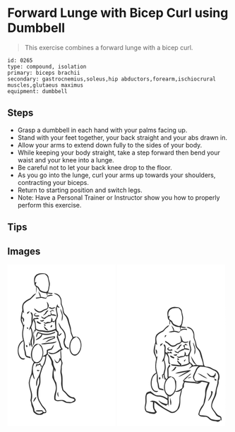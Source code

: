 # Forward Lunge with Bicep Curl using Dumbbell
> This exercise combines a forward lunge with a bicep curl.

``` 
id: 0265 
type: compound, isolation 
primary: biceps brachii 
secondary: gastrocnemius,soleus,hip abductors,forearm,ischiocrural muscles,glutaeus maximus 
equipment: dumbbell 
``` 

## Steps

 - Grasp a dumbbell in each hand with your palms facing up.
 - Stand with your feet together, your back straight and your abs drawn in.
 - Allow your arms to extend down fully to the sides of your body.
 - While keeping your body straight, take a step forward then bend your waist and your knee into a lunge.
 - Be careful not to let your back knee drop to the floor.
 - As you go into the lunge, curl your arms up towards your shoulders, contracting your biceps.
 - Return to starting position and switch legs.
 - Note: Have a Personal Trainer or Instructor show you how to properly perform this exercise.

## Tips


## Images

<svg width="184pt" height="275pt" viewBox="0 0 184 275" xmlns="http://www.w3.org/2000/svg">
  <g fill="#FFF">
    <path d="M0 0h184v275H0V0m47.44 19.43c-3.14 3.87-2.12 9.03-1.52 13.56-.06 2.21 1.67 3.73 2.85 5.38-.13 3.63 0 7.27.68 10.84.05-3.62.36-7.24.11-10.87 2.76 1.8 3.42 5.2 5.57 7.49 3.32 2.14 7.23 3.27 11.18 3.32a26.1 26.1 0 0 0 1.46 4.2c-.77 1.32-1.31 3.02-2.91 3.56-2.71-.8-5.46-1.48-8.28-1.8.61-3.67-2.15-6.46-4.23-9.1 1.29 3.08 2.45 6.21 3.43 9.41-2.49.48-4.99.9-7.5 1.26.14.39.41 1.18.55 1.57 3.65-.57 7.39-1.87 11.1-.92 1.97.55 3.98.99 6.03.88.45-1.02.89-2.03 1.34-3.04 3.25-1.08 6.57-2.02 10.04-2.06-2.53-3.38-6.48-.64-9.47.32.07-1.46.12-2.92.17-4.39 2.74.87 5.6 1.28 8.48 1.3l-.05-1.53c-2.49-.12-4.98-.34-7.43-.79 1.83-4.06 2.2-8.55 3.01-12.88.74-4.14-1.62-7.96-1.92-12.04-.11-4.2-4.05-7.68-8.16-7.74-5.05-.47-11.14-.35-14.53 4.07m-8.86 38.38c-4.11 1.93-8.15 4.22-11.26 7.61-2.63 3.6-2.37 8.26-1.84 12.46-1.66 5.16-2.79 10.57-2.74 16.01-.09 5.28 5.03 9.53 3.52 14.94-1.55 6.69-1.6 13.75.4 20.36-5.22 2.47-8.2 8.13-8.85 13.69-.81 5.69-.17 12.1 3.94 16.47 2.02 2.37 6.41 3.79 8.36.51-2.44-.08-5.35.4-7.09-1.79-7.21-7.93-4.55-21.81 4.04-27.72 1.84 5.15-.44 10.69 1.55 15.79 1.42 4.01.02 9.22 4.25 11.76 2.3.55 4.58 1.2 6.87 1.78-.25-.8-.49-1.61-.73-2.41-2.26-.76-4.97-.79-6.8-2.43-.65-3.28-.82-6.67-2.12-9.78-1.27-2.88-.25-6.04-.54-9.05-.49-5.43-2.75-10.56-2.8-16.05-.48-6.05 1.26-11.91 2.3-17.8l-1.71.95c-1.11-3.24-2.35-6.44-3.14-9.78.6-.69 1.21-1.38 1.81-2.07.24 2.45.46 4.96 1.53 7.21.8-2.4 1.52-5.1-.19-7.3-4.54-1.68-1.57-7.22-1.3-10.59.7.88 1.41 1.77 2.12 2.65-.25-5.21-2.73-10.97.12-15.86 2.9-3.29 6.58-5.73 10.55-7.54 3.38-3.5 7.18-6.68 10.11-10.59-4.61 1.19-7.07 5.56-10.36 8.57m39.95-8.61c3.74 2.2 8.73 3.36 10.54 7.75 2.16 3.26 1.44 7.24 1.73 10.9 1.22 3.33 3.22 6.51 3.2 10.18-.14 3.18 1.09 6.3 3.4 8.5 2.77 2.66 4.2 6.34 5.16 9.99 1.53 6.23 4.25 12.18 4.83 18.63.31 3.56 2.78 6.61 3.3 10-5.69 6.64-6.8 16.55-3.46 24.52 1.45 3.66 5.47 6.53 9.48 5.18 4.72-1.96 7.29-7.01 8.43-11.74 1.34-6.02.89-13.13-3.34-17.95-2.4-2.7-6.46-2.99-9.56-1.4-1.8-4.04-3.73-8.11-3.99-12.59-.28-5.83-2.99-11.11-3.93-16.81-.7-3.88-3.32-6.93-6.04-9.61-3.04-2.79-2.54-7.2-3.63-10.85-.51-2.39-1.87-4.5-2.44-6.86-.22-3.78.2-7.88-2-11.2-1.96-4.38-6.95-7.15-11.68-6.64M66.97 63.53c.72 3.76 2.35 7.49.78 11.29-3.73.95-7.12 2.62-10.28 4.77-4.78 1.99-8.28-2.52-11.86-4.82.15 3.1 3.13 4.74 5.45 6.21 3.03 1.9 7.01 1.01 9.59-1.24 2.07-2.01 5.18-2.03 7.45-3.65 1.16-1.64 1.95-3.57 2.37-5.53-.27-2.66-1.58-5.19-3.5-7.03m15.05 11.33c.56 4.73 2.62 9.36 1.83 14.18-.88 2.68-2.55 5.01-3.81 7.51-.85-.05-2.56-.17-3.41-.23.01-.8.04-2.41.05-3.22-.67-1.04-1.34-2.07-2.01-3.1.21 2.74-.05 5.5-1.27 7.99-2.03-.01-4.05-.03-6.07-.03-.5.41-1.49 1.23-1.98 1.65-1.36-.54-2.72-1.06-4.09-1.55 1.18 1.31 2.42 3.8 4.6 2.78 3.4-1.13 7.28-.87 10.13-3.36.91.36 1.81.75 2.7 1.15.55-.45 1.66-1.35 2.22-1.8-.44 4.31 1 8.47.86 12.77-4.31 2.1-9.05 3.17-13.8 3.69-4.04-.22-7.97-1.45-12.05-1.34-2.56.17-4.7-1.43-6.97-2.33-.82-5.42-.26-11.18-3.36-16.02 2.56-1.1 5.45-.52 8.16-.58-.89-.87-1.78-1.73-2.69-2.57-1.41.93-3 1.25-4.63.8-.89.33-1.75.73-2.58 1.19-.04.93-.1 2.8-.14 3.73-1.49-2.85-.41-6.11-.61-9.16.06-2.49-.77-5.89-4.01-5.41.87 2.37 2.68 4.65 2.11 7.32-.49 4.04-.1 8.13-.48 12.19-1.18 3.75-3.68 7.08-3.85 11.13.78-1.14 1.56-2.28 2.33-3.43 2.67 5.9 3.07 12.95.63 18.99-1 2.46-.66 5.11-.35 7.67-.39-.12-1.17-.36-1.56-.49-.18-.88-.56-2.66-.74-3.55-.68 2.96-.09 5.9 1.1 8.63.25-1.68.65-3.33 1.41-4.85.56 2.19 1.46 4.26 2.64 6.18.95-2.47-.58-4.85-.85-7.29-1.17-4.52 2.04-8.6 1.77-13.1.27-4.8-1.03-9.51-2.88-13.9 1.74-3.9 2.58-8.1 3.83-12.16.87 1.98 1.91 3.9 2.53 5.99.4 3.15.1 6.35.52 9.51-1.1 2.18-3.31 4.07-3.14 6.68-.08 7.14-.15 14.28-.27 21.42 3.16-5.33 2.62-11.91 1.07-17.66-.91-2.55.49-5.08 1.07-7.52.53.14 1.59.44 2.12.58-.03-.74-.08-2.22-.11-2.96 2.56 1.31 5.03 3.19 8.04 3.17 4.32.09 8.55 1.3 12.88 1.26 4.27-.59 8.55-1.52 12.55-3.18 1.13 1.26 2.33 2.46 3.56 3.62.09 2.72-.7 5.34-1.03 8.01 1.64 4.5 4.15 8.74 4.73 13.57.14 2.25 1.33 4.18 2.56 6.01-4.43 1.64-7.17 6.11-11.92 7.08-3.39 1.2-6.77-.52-10.05-1.26 1.32 2.29 4.11 3.59 6.72 3.43 5.26-.24 10.25-2.72 13.94-6.44.2 4.7.5 9.4.56 14.11-.46-.26-1.38-.76-1.83-1.02-.57 2.37-.95 4.95-2.71 6.78-3.22.59-4.66-3.07-6.12-5.25.53 2.51 1.21 5.32 3.55 6.77 3.31.83 4.89-2.85 6.61-4.91 2.97 3.33 1.47 7.58.69 11.38.22 4.21-1.32 8.41-.16 12.55 1.07 4.7 1.23 9.54.89 14.33-.43 4.43 1.01 8.72 2.03 12.97 1.66 2.47 4.41 4.01 6.15 6.44 2.39 3.19 5.27 6.48 9.39 7.24 1.95.42 5.22.87 4.89 3.59-1.6 1.06-3.2 2.17-4.98 2.9-2.68.21-5.35-.44-8.04-.31-2.7-1.69-5.57-3.55-8.93-3.07-3.23-.27-7.16 1.42-9.84-.98-.73-3.12.06-6.44.47-9.58 1.78-5.49 1.54-11.36.89-17.03-.28-3.1-2.84-5.31-3.58-8.25-1.12-5.52-1.9-11.21-.5-16.76.39 1.59.79 3.16 1.24 4.73.97-1.61 2.18-3.58.79-5.36-2.31-3.81-3.58-8.04-3.61-12.5-2.37-4.48-4.25-9.94-9.05-12.4.12-1.93.2-3.87.27-5.81 2-.95 4.06-1.79 6.3-1.94 1.98-2.38 3.35-5.22 3.75-8.31-1.74 1.96-3.14 4.19-4.44 6.46-2.66.48-5.22 1.39-7.63 2.6-.12 2.15.17 4.39-.49 6.47-1.65 1.87-4.07 2.73-6.16 3.96 1.4-6.54.79-14.3-4.14-19.27-2.54-1.65-6.28-2.67-8.84-.52-5.18 4.28-7.18 11.31-7.37 17.8.61 4.28 1.29 9.33 5.03 12.08-3.51 5.65-3.33 12.49-4.19 18.85-1.76 5.21-3.92 10.38-4.52 15.9-.03 6.23 2.43 12.09 3.49 18.16.53 4.06.33 8.24-.71 12.21.67 2.26 1.52 4.51 1.6 6.9.2 3.49 2.83 6.31 2.92 9.86-.07 3.59 3.34 5.73 6.17 7.15 3.81.99 9.06 1.7 11.7-1.94 1.55-.25 3.48.18 4.48-1.36 1.14-5.22-3.8-8.69-6.63-12.31-2.73-4.98-6.52-9.72-6.75-15.65-.34-6.04-.09-12.39 2.34-18.02 2.69-6.65-.33-14.07 1.89-20.83 1.29-4.04 2.33-8.25 4.24-12.03 3.57-4.5 4.43-10.33 4.89-15.89-.2-1.85 1.52-2.82 2.53-4.08 1.95 5.12 6.9 9.12 6.54 14.97-.45 3.82 3.69 6.61 2.57 10.42-1.06 4.47-.94 9.07-1.39 13.61 2.03 5.33 5.68 10.14 6.05 16 .92 6.18-2.76 11.77-2.68 17.9.14 1.89-.4 4.71 1.88 5.51 3.49 2.32 7.63.54 11.45.66 3.17.75 5.65 3.58 9.04 3.49 2.75.12 5.7 1.04 8.27-.41 1.88-.99 4.61-1.22 5.42-3.5 1.58-2.28-1.48-3.99-2.65-5.68-8.26.39-11.63-8.28-17.57-12.31-3.32-9.36-.1-19.6-2.98-29.03-.84-2.87.27-5.83-.14-8.74-.42-3.06 1.67-5.82 1.31-8.87-.47-2.36-2.05-4.46-1.83-6.94.24-4.74-.18-9.47-.89-14.16 1.05-.45 2.09-.91 3.12-1.37-1.02-2.28-2.77-4.25-3.22-6.77-.92-6.02-4.57-11.24-5.08-17.37a7.83 7.83 0 0 0 2.59 1.39c1.54-1.5 3.59-2.73 4.06-4.98-1.96.8-3.67 2.07-4.89 3.82-.48-2-.58-4.07-.84-6.1-1.07-1.19-2.7-2.14-2.85-3.88-.96-4.54-.86-9.2-.74-13.81-.05-4.01 3.61-7.32 2.65-11.4-.81-4.32-2.42-8.68-1.25-13.1 1.41.58 2.82 1.16 4.24 1.72-.41-1.6-1.64-2.66-2.9-3.62l-.72-2.76c-1 2.37-2.01 4.75-3.05 7.11m-11.77-.97c1.55.76 3.06 1.62 4.72 2.11 2.39-.62 5.5-.61 6.74-3.16-2.09.21-4.11.8-6.09 1.49-1.79-.59-4.02-3.09-5.37-.44m19.65 1.67c.18 3.68 2.07 6.91 2.94 10.41.3 3.51-.89 6.98-.41 10.51 3.66-6.84 1.38-14.78-2.53-20.92m-17.98 4.59c.6.49 1.21.97 1.81 1.45.02 1.37.07 2.73-.08 4.09-1.38.52-2.87.56-4.31.74-.38.48-1.14 1.42-1.52 1.9-.83.24-1.66.48-2.48.72-.74.69-1.52 1.33-2.33 1.93-2.16.18-3.77-1.67-5.64-2.44.6 3.18 3.68 3.77 6.33 4.38.62-.76 1.24-1.5 1.86-2.25 1.71-.55 3.3-1.36 4.68-2.51.68-.04 2.03-.13 2.7-.18.4-.39 1.18-1.18 1.58-1.58 2.99.43 5.99.88 8.95 1.52-1.68-2.88-5.1-3.11-8.09-2.84-.37-1.57-.96-3.06-1.79-4.45.68-.48 2.04-1.44 2.72-1.93l3.75 1.23c-1.05-.86-2.04-1.8-3.21-2.48-1.85.39-3.2 1.96-4.93 2.7m-8.48 3.78c-1.27.71-1.97 1.96-2.59 3.21 1.66-.95 3.27-1.99 4.83-3.09.95-2.03 2.55-3.61 4-5.28-3.14-1.77-4.59 3.29-6.24 5.16m-29.73-2.61l.03 3.44c1.6-1.56 3.18-3.15 4.67-4.81-1.58.39-3.14.87-4.7 1.37m11.64 3.18l.27 2.9c2.65 1.89 5.77 1.75 8.74.78-1.39-4.07-7.67 1.77-7.84-3.7l2.97-.8c-1.48-1.38-2.84-.06-4.14.82m13.77 10.84c-.92-.05-2.75-.16-3.67-.22 1.23 3.35 6.8 2.88 6.72-.99-1.02.4-2.04.8-3.05 1.21m-8.91 3.36c1.99 1.69 4.92 3.7 7.44 1.86-2.47-1.3-4.91-2.68-7.16-4.35-.09.83-.19 1.66-.28 2.49m36.24.19c.78 2.95 1.72 5.89 3.11 8.62 3.07 3.79 7.08 7.37 7.67 12.51.41 2.34 1.41 6.3-1.92 6.86.25.14.75.41 1 .55-2.06 4.55-.36 9.37 1.78 13.53 1.04.73 2.25 1.16 3.41 1.69.52.72 1.06 1.44 1.58 2.17.35-.72 1.05-2.15 1.4-2.87-1.45-.67-3.08-1.02-4.42-1.91-1.1-2.26-2.36-4.53-2.83-7.02.48-4.05 2.55-7.87 1.81-12.05-.11-5.51-3.88-9.79-7.47-13.55-1.73-2.82-2.85-6.04-5.12-8.53m-23.9 3.03c-.75 1.19.92 3.14 2.19 2.52.62-1.15-.9-3.33-2.19-2.52m13 1.42c-1.55.13-3.1 2.94-1.46 3.82 1.22-.31 3.25-3.27 1.46-3.82m-13.39 1.49c.21 3.74 3.23 7.74 7.3 7.38-2.53-2.37-4.97-4.82-7.3-7.38m-28.65 2.22c-.74.9.15 3.11 1.45 2.57.83-.9-.2-3.02-1.45-2.57m26.45 10.47c-2.84-.79-5.61-1.79-8.45-2.58-1.38 2.98-3.75 6.38-1.73 9.63.47-2.72 1.24-5.37 2.68-7.74 1.88.63 3.75 1.27 5.61 1.95-1.62 5.1-7.2 6.3-10.29 10.07 4.9-1.28 10.59-4.12 11.55-9.65 7.07 1.8 14.56.36 21.11-2.58.27-.63.8-1.88 1.07-2.5-6.59 3.38-14.24 4.8-21.55 3.4m8 6.72c-2.96.8-6.22 1.41-8.24 3.94 5.5-1 10.77-3.03 16.29-3.99 1.16.2 3-.64 3.84.41-5.51 1.94-11.83 3.7-15.61 8.43 5.47-2.59 10.94-5.19 16.6-7.38.01-1.16.02-2.32.01-3.47-4.34.36-8.66 1-12.89 2.06m1.17 9.17c-3.94.7-8.22.31-11.87 2.17 4.58 1.28 9.1-.73 13.71-.6 4.45-.54 9.8-.15 12.87-4.07-4.82 1.29-9.72 2.22-14.71 2.5m-34.91 5.48l-1.36-1.84c-3.33.9.92 6.14 1.36 1.84m53.17 86.44c-.67-2.85-1.26-5.72-1.27-8.66-2.17 2.68-1.31 6.58 1.27 8.66z"/>
    <path d="M49.87 19.95c3.82-3.41 9.19-3.65 14.03-3.29 1.86 1.88 4.39 3.53 4.82 6.36.79 4.93 2.72 9.91 1.36 14.93-.79 3.29-.4 9.04-5.05 9.05-4.02-.93-9.24-1.74-10.81-6.2-1.02-2.88-4.16-3.85-6.31-5.7.46-1.71.96-3.41 1.42-5.11-.62.21-1.87.64-2.49.85-.23-3.81.13-8.08 3.03-10.89zM110.24 128.39c1.59-2.58 4.53-3.7 7.01-5.19 9.45 5.66 9.19 19.89 2.46 27.54-1.9 2.41-5.5 3.26-8.17 1.66-2.54-1.63-3.55-4.72-4.29-7.49-.84-5.6-.39-11.77 2.99-16.52zM45.19 141.12c1.65-2.68 4.61-3.99 7.2-5.56 8.26 4.88 8.82 16.16 5.35 24.19-1.47 3.49-4.53 7.08-8.7 6.68-4.09-.65-6.03-4.93-6.81-8.54-.76-5.68-.4-11.91 2.96-16.77z"/>
    <path d="M60.2 156.56c1.45.15 2.91.21 4.37.17-.61 6.05-2.17 12.03-5.74 17.04-1.26-1.83-2.28-3.8-3.18-5.83-.89.65-1.79 1.3-2.69 1.95-1.39.02-2.77.06-4.16.11-.24 1.8-.44 3.6-.55 5.42.52-1.13 1.16-2.21 1.84-3.25 1.9-.47 3.81-.96 5.7-1.48.2.7.62 2.11.82 2.82.46.17 1.39.5 1.85.66-2.28 6.39-3.56 13.22-7.18 19.04-2.55 4.28-2.75 9.45-2.04 14.26 1.41-2.24 1.44-4.92 1.61-7.47.16-2.95 1.76-5.52 2.99-8.12.28 4.4 1.04 9.09-.88 13.26-3.87 7.61-3.81 16.84-.85 24.74 1.11 3.03 3.1 5.63 4.58 8.48 2.18 4.44 6.55 7.33 8.49 11.95-2.46 2.46-5.15.16-5.85-2.5-3.89.77-8.41-.7-11.81 1.59 3.48.76 7.02.85 10.52.23l2.08 1.64c-2.07 1.32-4.32 3.42-7 2.55-2.83-.51-5.19-2.26-6.92-4.5-.26-6.13-3.84-11.43-5.02-17.37.22-2.64 1.08-5.21.95-7.88.2-7.93-4.51-15.08-4.13-23.02.23-4.97 2.04-9.76 4.41-14.08 1.39 2.78 1.3 6.81 4.26 8.52-2.21-8.22-5.71-17.14-1.56-25.38.69-3.4 4.54-1.41 6.85-2.09 4.7-1.83 7.13-6.83 8.24-11.46m-9.78 22.83c-.81 3.13 3.27 2.16 4.79 1.02-1.57-.46-3.16-.87-4.79-1.02m-6.53 54.62c2.78-2.19 4.11-5.52 5.54-8.64-3.52 1.21-4.78 5.36-5.54 8.64z"/>
  </g>
  <g fill="#333">
    <path d="M47.44 19.43c3.39-4.42 9.48-4.54 14.53-4.07 4.11.06 8.05 3.54 8.16 7.74.3 4.08 2.66 7.9 1.92 12.04-.81 4.33-1.18 8.82-3.01 12.88 2.45.45 4.94.67 7.43.79l.05 1.53c-2.88-.02-5.74-.43-8.48-1.3-.05 1.47-.1 2.93-.17 4.39 2.99-.96 6.94-3.7 9.47-.32-3.47.04-6.79.98-10.04 2.06-.45 1.01-.89 2.02-1.34 3.04-2.05.11-4.06-.33-6.03-.88-3.71-.95-7.45.35-11.1.92-.14-.39-.41-1.18-.55-1.57 2.51-.36 5.01-.78 7.5-1.26-.98-3.2-2.14-6.33-3.43-9.41 2.08 2.64 4.84 5.43 4.23 9.1 2.82.32 5.57 1 8.28 1.8 1.6-.54 2.14-2.24 2.91-3.56a26.1 26.1 0 0 1-1.46-4.2c-3.95-.05-7.86-1.18-11.18-3.32-2.15-2.29-2.81-5.69-5.57-7.49.25 3.63-.06 7.25-.11 10.87-.68-3.57-.81-7.21-.68-10.84-1.18-1.65-2.91-3.17-2.85-5.38-.6-4.53-1.62-9.69 1.52-13.56m2.43.52c-2.9 2.81-3.26 7.08-3.03 10.89.62-.21 1.87-.64 2.49-.85-.46 1.7-.96 3.4-1.42 5.11 2.15 1.85 5.29 2.82 6.31 5.7 1.57 4.46 6.79 5.27 10.81 6.2 4.65-.01 4.26-5.76 5.05-9.05 1.36-5.02-.57-10-1.36-14.93-.43-2.83-2.96-4.48-4.82-6.36-4.84-.36-10.21-.12-14.03 3.29z"/>
    <path d="M38.58 57.81c3.29-3.01 5.75-7.38 10.36-8.57-2.93 3.91-6.73 7.09-10.11 10.59-3.97 1.81-7.65 4.25-10.55 7.54-2.85 4.89-.37 10.65-.12 15.86-.71-.88-1.42-1.77-2.12-2.65-.27 3.37-3.24 8.91 1.3 10.59 1.71 2.2.99 4.9.19 7.3-1.07-2.25-1.29-4.76-1.53-7.21-.6.69-1.21 1.38-1.81 2.07.79 3.34 2.03 6.54 3.14 9.78l1.71-.95c-1.04 5.89-2.78 11.75-2.3 17.8.05 5.49 2.31 10.62 2.8 16.05.29 3.01-.73 6.17.54 9.05 1.3 3.11 1.47 6.5 2.12 9.78 1.83 1.64 4.54 1.67 6.8 2.43.24.8.48 1.61.73 2.41-2.29-.58-4.57-1.23-6.87-1.78-4.23-2.54-2.83-7.75-4.25-11.76-1.99-5.1.29-10.64-1.55-15.79-8.59 5.91-11.25 19.79-4.04 27.72 1.74 2.19 4.65 1.71 7.09 1.79-1.95 3.28-6.34 1.86-8.36-.51-4.11-4.37-4.75-10.78-3.94-16.47.65-5.56 3.63-11.22 8.85-13.69-2-6.61-1.95-13.67-.4-20.36 1.51-5.41-3.61-9.66-3.52-14.94-.05-5.44 1.08-10.85 2.74-16.01-.53-4.2-.79-8.86 1.84-12.46 3.11-3.39 7.15-5.68 11.26-7.61zM78.53 49.2c4.73-.51 9.72 2.26 11.68 6.64 2.2 3.32 1.78 7.42 2 11.2.57 2.36 1.93 4.47 2.44 6.86 1.09 3.65.59 8.06 3.63 10.85 2.72 2.68 5.34 5.73 6.04 9.61.94 5.7 3.65 10.98 3.93 16.81.26 4.48 2.19 8.55 3.99 12.59 3.1-1.59 7.16-1.3 9.56 1.4 4.23 4.82 4.68 11.93 3.34 17.95-1.14 4.73-3.71 9.78-8.43 11.74-4.01 1.35-8.03-1.52-9.48-5.18-3.34-7.97-2.23-17.88 3.46-24.52-.52-3.39-2.99-6.44-3.3-10-.58-6.45-3.3-12.4-4.83-18.63-.96-3.65-2.39-7.33-5.16-9.99-2.31-2.2-3.54-5.32-3.4-8.5.02-3.67-1.98-6.85-3.2-10.18-.29-3.66.43-7.64-1.73-10.9-1.81-4.39-6.8-5.55-10.54-7.75m31.71 79.19c-3.38 4.75-3.83 10.92-2.99 16.52.74 2.77 1.75 5.86 4.29 7.49 2.67 1.6 6.27.75 8.17-1.66 6.73-7.65 6.99-21.88-2.46-27.54-2.48 1.49-5.42 2.61-7.01 5.19z"/>
    <path d="M66.97 63.53c1.92 1.84 3.23 4.37 3.5 7.03-.42 1.96-1.21 3.89-2.37 5.53-2.27 1.62-5.38 1.64-7.45 3.65-2.58 2.25-6.56 3.14-9.59 1.24-2.32-1.47-5.3-3.11-5.45-6.21 3.58 2.3 7.08 6.81 11.86 4.82 3.16-2.15 6.55-3.82 10.28-4.77 1.57-3.8-.06-7.53-.78-11.29z"/>
    <path d="M82.02 74.86c1.04-2.36 2.05-4.74 3.05-7.11l.72 2.76c1.26.96 2.49 2.02 2.9 3.62-1.42-.56-2.83-1.14-4.24-1.72-1.17 4.42.44 8.78 1.25 13.1.96 4.08-2.7 7.39-2.65 11.4-.12 4.61-.22 9.27.74 13.81.15 1.74 1.78 2.69 2.85 3.88.26 2.03.36 4.1.84 6.1 1.22-1.75 2.93-3.02 4.89-3.82-.47 2.25-2.52 3.48-4.06 4.98a7.83 7.83 0 0 1-2.59-1.39c.51 6.13 4.16 11.35 5.08 17.37.45 2.52 2.2 4.49 3.22 6.77-1.03.46-2.07.92-3.12 1.37.71 4.69 1.13 9.42.89 14.16-.22 2.48 1.36 4.58 1.83 6.94.36 3.05-1.73 5.81-1.31 8.87.41 2.91-.7 5.87.14 8.74 2.88 9.43-.34 19.67 2.98 29.03 5.94 4.03 9.31 12.7 17.57 12.31 1.17 1.69 4.23 3.4 2.65 5.68-.81 2.28-3.54 2.51-5.42 3.5-2.57 1.45-5.52.53-8.27.41-3.39.09-5.87-2.74-9.04-3.49-3.82-.12-7.96 1.66-11.45-.66-2.28-.8-1.74-3.62-1.88-5.51-.08-6.13 3.6-11.72 2.68-17.9-.37-5.86-4.02-10.67-6.05-16 .45-4.54.33-9.14 1.39-13.61 1.12-3.81-3.02-6.6-2.57-10.42.36-5.85-4.59-9.85-6.54-14.97-1.01 1.26-2.73 2.23-2.53 4.08-.46 5.56-1.32 11.39-4.89 15.89-1.91 3.78-2.95 7.99-4.24 12.03-2.22 6.76.8 14.18-1.89 20.83-2.43 5.63-2.68 11.98-2.34 18.02.23 5.93 4.02 10.67 6.75 15.65 2.83 3.62 7.77 7.09 6.63 12.31-1 1.54-2.93 1.11-4.48 1.36-2.64 3.64-7.89 2.93-11.7 1.94-2.83-1.42-6.24-3.56-6.17-7.15-.09-3.55-2.72-6.37-2.92-9.86-.08-2.39-.93-4.64-1.6-6.9 1.04-3.97 1.24-8.15.71-12.21-1.06-6.07-3.52-11.93-3.49-18.16.6-5.52 2.76-10.69 4.52-15.9.86-6.36.68-13.2 4.19-18.85-3.74-2.75-4.42-7.8-5.03-12.08.19-6.49 2.19-13.52 7.37-17.8 2.56-2.15 6.3-1.13 8.84.52 4.93 4.97 5.54 12.73 4.14 19.27 2.09-1.23 4.51-2.09 6.16-3.96.66-2.08.37-4.32.49-6.47 2.41-1.21 4.97-2.12 7.63-2.6 1.3-2.27 2.7-4.5 4.44-6.46-.4 3.09-1.77 5.93-3.75 8.31-2.24.15-4.3.99-6.3 1.94a223.7 223.7 0 0 1-.27 5.81c4.8 2.46 6.68 7.92 9.05 12.4.03 4.46 1.3 8.69 3.61 12.5 1.39 1.78.18 3.75-.79 5.36a126.3 126.3 0 0 1-1.24-4.73c-1.4 5.55-.62 11.24.5 16.76.74 2.94 3.3 5.15 3.58 8.25.65 5.67.89 11.54-.89 17.03-.41 3.14-1.2 6.46-.47 9.58 2.68 2.4 6.61.71 9.84.98 3.36-.48 6.23 1.38 8.93 3.07 2.69-.13 5.36.52 8.04.31 1.78-.73 3.38-1.84 4.98-2.9.33-2.72-2.94-3.17-4.89-3.59-4.12-.76-7-4.05-9.39-7.24-1.74-2.43-4.49-3.97-6.15-6.44-1.02-4.25-2.46-8.54-2.03-12.97.34-4.79.18-9.63-.89-14.33-1.16-4.14.38-8.34.16-12.55.78-3.8 2.28-8.05-.69-11.38-1.72 2.06-3.3 5.74-6.61 4.91-2.34-1.45-3.02-4.26-3.55-6.77 1.46 2.18 2.9 5.84 6.12 5.25 1.76-1.83 2.14-4.41 2.71-6.78.45.26 1.37.76 1.83 1.02-.06-4.71-.36-9.41-.56-14.11-3.69 3.72-8.68 6.2-13.94 6.44-2.61.16-5.4-1.14-6.72-3.43 3.28.74 6.66 2.46 10.05 1.26 4.75-.97 7.49-5.44 11.92-7.08-1.23-1.83-2.42-3.76-2.56-6.01-.58-4.83-3.09-9.07-4.73-13.57.33-2.67 1.12-5.29 1.03-8.01a60.788 60.788 0 0 1-3.56-3.62c-4 1.66-8.28 2.59-12.55 3.18-4.33.04-8.56-1.17-12.88-1.26-3.01.02-5.48-1.86-8.04-3.17.03.74.08 2.22.11 2.96-.53-.14-1.59-.44-2.12-.58-.58 2.44-1.98 4.97-1.07 7.52 1.55 5.75 2.09 12.33-1.07 17.66.12-7.14.19-14.28.27-21.42-.17-2.61 2.04-4.5 3.14-6.68-.42-3.16-.12-6.36-.52-9.51-.62-2.09-1.66-4.01-2.53-5.99-1.25 4.06-2.09 8.26-3.83 12.16 1.85 4.39 3.15 9.1 2.88 13.9.27 4.5-2.94 8.58-1.77 13.1.27 2.44 1.8 4.82.85 7.29a22.389 22.389 0 0 1-2.64-6.18c-.76 1.52-1.16 3.17-1.41 4.85-1.19-2.73-1.78-5.67-1.1-8.63.18.89.56 2.67.74 3.55.39.13 1.17.37 1.56.49-.31-2.56-.65-5.21.35-7.67 2.44-6.04 2.04-13.09-.63-18.99-.77 1.15-1.55 2.29-2.33 3.43.17-4.05 2.67-7.38 3.85-11.13.38-4.06-.01-8.15.48-12.19.57-2.67-1.24-4.95-2.11-7.32 3.24-.48 4.07 2.92 4.01 5.41.2 3.05-.88 6.31.61 9.16.04-.93.1-2.8.14-3.73.83-.46 1.69-.86 2.58-1.19 1.63.45 3.22.13 4.63-.8.91.84 1.8 1.7 2.69 2.57-2.71.06-5.6-.52-8.16.58 3.1 4.84 2.54 10.6 3.36 16.02 2.27.9 4.41 2.5 6.97 2.33 4.08-.11 8.01 1.12 12.05 1.34 4.75-.52 9.49-1.59 13.8-3.69.14-4.3-1.3-8.46-.86-12.77-.56.45-1.67 1.35-2.22 1.8-.89-.4-1.79-.79-2.7-1.15-2.85 2.49-6.73 2.23-10.13 3.36-2.18 1.02-3.42-1.47-4.6-2.78 1.37.49 2.73 1.01 4.09 1.55.49-.42 1.48-1.24 1.98-1.65 2.02 0 4.04.02 6.07.03 1.22-2.49 1.48-5.25 1.27-7.99.67 1.03 1.34 2.06 2.01 3.1-.01.81-.04 2.42-.05 3.22.85.06 2.56.18 3.41.23 1.26-2.5 2.93-4.83 3.81-7.51.79-4.82-1.27-9.45-1.83-14.18m-36.83 66.26c-3.36 4.86-3.72 11.09-2.96 16.77.78 3.61 2.72 7.89 6.81 8.54 4.17.4 7.23-3.19 8.7-6.68 3.47-8.03 2.91-19.31-5.35-24.19-2.59 1.57-5.55 2.88-7.2 5.56m15.01 15.44c-1.11 4.63-3.54 9.63-8.24 11.46-2.31.68-6.16-1.31-6.85 2.09-4.15 8.24-.65 17.16 1.56 25.38-2.96-1.71-2.87-5.74-4.26-8.52-2.37 4.32-4.18 9.11-4.41 14.08-.38 7.94 4.33 15.09 4.13 23.02.13 2.67-.73 5.24-.95 7.88 1.18 5.94 4.76 11.24 5.02 17.37 1.73 2.24 4.09 3.99 6.92 4.5 2.68.87 4.93-1.23 7-2.55l-2.08-1.64c-3.5.62-7.04.53-10.52-.23 3.4-2.29 7.92-.82 11.81-1.59.7 2.66 3.39 4.96 5.85 2.5-1.94-4.62-6.31-7.51-8.49-11.95-1.48-2.85-3.47-5.45-4.58-8.48-2.96-7.9-3.02-17.13.85-24.74 1.92-4.17 1.16-8.86.88-13.26-1.23 2.6-2.83 5.17-2.99 8.12-.17 2.55-.2 5.23-1.61 7.47-.71-4.81-.51-9.98 2.04-14.26 3.62-5.82 4.9-12.65 7.18-19.04-.46-.16-1.39-.49-1.85-.66-.2-.71-.62-2.12-.82-2.82-1.89.52-3.8 1.01-5.7 1.48-.68 1.04-1.32 2.12-1.84 3.25.11-1.82.31-3.62.55-5.42 1.39-.05 2.77-.09 4.16-.11.9-.65 1.8-1.3 2.69-1.95.9 2.03 1.92 4 3.18 5.83 3.57-5.01 5.13-10.99 5.74-17.04-1.46.04-2.92-.02-4.37-.17z"/>
    <path d="M70.25 73.89c1.35-2.65 3.58-.15 5.37.44 1.98-.69 4-1.28 6.09-1.49-1.24 2.55-4.35 2.54-6.74 3.16-1.66-.49-3.17-1.35-4.72-2.11zM89.9 75.56c3.91 6.14 6.19 14.08 2.53 20.92-.48-3.53.71-7 .41-10.51-.87-3.5-2.76-6.73-2.94-10.41zM71.92 80.15c1.73-.74 3.08-2.31 4.93-2.7 1.17.68 2.16 1.62 3.21 2.48l-3.75-1.23c-.68.49-2.04 1.45-2.72 1.93.83 1.39 1.42 2.88 1.79 4.45 2.99-.27 6.41-.04 8.09 2.84-2.96-.64-5.96-1.09-8.95-1.52-.4.4-1.18 1.19-1.58 1.58-.67.05-2.02.14-2.7.18-1.38 1.15-2.97 1.96-4.68 2.51-.62.75-1.24 1.49-1.86 2.25-2.65-.61-5.73-1.2-6.33-4.38 1.87.77 3.48 2.62 5.64 2.44.81-.6 1.59-1.24 2.33-1.93.82-.24 1.65-.48 2.48-.72.38-.48 1.14-1.42 1.52-1.9 1.44-.18 2.93-.22 4.31-.74.15-1.36.1-2.72.08-4.09-.6-.48-1.21-.96-1.81-1.45z"/>
    <path d="M63.44 83.93c1.65-1.87 3.1-6.93 6.24-5.16-1.45 1.67-3.05 3.25-4 5.28-1.56 1.1-3.17 2.14-4.83 3.09.62-1.25 1.32-2.5 2.59-3.21zM33.71 81.32c1.56-.5 3.12-.98 4.7-1.37-1.49 1.66-3.07 3.25-4.67 4.81l-.03-3.44zM45.35 84.5c1.3-.88 2.66-2.2 4.14-.82l-2.97.8c.17 5.47 6.45-.37 7.84 3.7-2.97.97-6.09 1.11-8.74-.78l-.27-2.9zM59.12 95.34c1.01-.41 2.03-.81 3.05-1.21.08 3.87-5.49 4.34-6.72.99.92.06 2.75.17 3.67.22zM50.21 98.7c.09-.83.19-1.66.28-2.49 2.25 1.67 4.69 3.05 7.16 4.35-2.52 1.84-5.45-.17-7.44-1.86zM86.45 98.89c2.27 2.49 3.39 5.71 5.12 8.53 3.59 3.76 7.36 8.04 7.47 13.55.74 4.18-1.33 8-1.81 12.05.47 2.49 1.73 4.76 2.83 7.02 1.34.89 2.97 1.24 4.42 1.91-.35.72-1.05 2.15-1.4 2.87-.52-.73-1.06-1.45-1.58-2.17-1.16-.53-2.37-.96-3.41-1.69-2.14-4.16-3.84-8.98-1.78-13.53-.25-.14-.75-.41-1-.55 3.33-.56 2.33-4.52 1.92-6.86-.59-5.14-4.6-8.72-7.67-12.51-1.39-2.73-2.33-5.67-3.11-8.62zM62.55 101.92c1.29-.81 2.81 1.37 2.19 2.52-1.27.62-2.94-1.33-2.19-2.52zM75.55 103.34c1.79.55-.24 3.51-1.46 3.82-1.64-.88-.09-3.69 1.46-3.82zM62.16 104.83c2.33 2.56 4.77 5.01 7.3 7.38-4.07.36-7.09-3.64-7.3-7.38zM33.51 107.05c1.25-.45 2.28 1.67 1.45 2.57-1.3.54-2.19-1.67-1.45-2.57zM59.96 117.52c7.31 1.4 14.96-.02 21.55-3.4-.27.62-.8 1.87-1.07 2.5-6.55 2.94-14.04 4.38-21.11 2.58-.96 5.53-6.65 8.37-11.55 9.65 3.09-3.77 8.67-4.97 10.29-10.07-1.86-.68-3.73-1.32-5.61-1.95-1.44 2.37-2.21 5.02-2.68 7.74-2.02-3.25.35-6.65 1.73-9.63 2.84.79 5.61 1.79 8.45 2.58zM67.96 124.24c4.23-1.06 8.55-1.7 12.89-2.06.01 1.15 0 2.31-.01 3.47-5.66 2.19-11.13 4.79-16.6 7.38 3.78-4.73 10.1-6.49 15.61-8.43-.84-1.05-2.68-.21-3.84-.41-5.52.96-10.79 2.99-16.29 3.99 2.02-2.53 5.28-3.14 8.24-3.94zM69.13 133.41c4.99-.28 9.89-1.21 14.71-2.5-3.07 3.92-8.42 3.53-12.87 4.07-4.61-.13-9.13 1.88-13.71.6 3.65-1.86 7.93-1.47 11.87-2.17zM34.22 138.89c-.44 4.3-4.69-.94-1.36-1.84l1.36 1.84zM50.42 179.39c1.63.15 3.22.56 4.79 1.02-1.52 1.14-5.6 2.11-4.79-1.02zM87.39 225.33c-2.58-2.08-3.44-5.98-1.27-8.66.01 2.94.6 5.81 1.27 8.66zM43.89 234.01c.76-3.28 2.02-7.43 5.54-8.64-1.43 3.12-2.76 6.45-5.54 8.64z"/>
  </g>
</svg>

<svg width="184pt" height="275pt" viewBox="0 0 184 275" xmlns="http://www.w3.org/2000/svg">
  <g fill="#FFF">
    <path d="M0 0h184v275H0V0m86.48 78.47c-2.22 3.86-.86 8.4-.48 12.55-.08 2.02 1.66 3.28 2.91 4.58-.05 2.06-.14 4.11-.24 6.17.27-.01.82-.02 1.09-.03-.02-1.83-.24-3.77 1.04-5.26 1.52 2.86 2.88 6.21 5.88 7.83 2.91 1.91 6.41 2.54 9.84 2.46.32 2.05.88 4.09.94 6.18-1 .65-2.03 1.27-3.07 1.85-2.45-1.17-5.1-1.75-7.8-1.95.57-3.75-2.22-6.57-4.61-9.02 1.48 2.92 2.81 5.92 3.83 9.04-2.72.76-5.5 1.29-8.22 2.03 3.66 1.89 7.59-1.02 11.4.1 2.26.12 5.22 2.32 7 .07 2.84-4.02 8.21-4.74 12.69-3.57l-.52-1.73c-3.57-1.17-7.17-.21-10.51 1.21.13-1.05.37-3.14.5-4.18 3.04 1.13 6.32 1.69 9.5.7-2.73-1.19-5.74-1.31-8.62-1.86 1.74-3.97 2.27-8.29 2.86-12.54.76-4.48-1.42-8.67-1.84-13.07-.34-4.04-4.23-6.97-8.12-7.2-5.54-1.26-12.63.22-15.45 5.64m-8.45 33.6c-3.9 1.86-7.86 3.85-10.92 7-2.89 3.72-2.42 8.6-2.23 13-1.45 5.87-3.54 11.84-2.8 18 .88 3.43 3.25 6.33 3.86 9.86.23 2.37-.54 4.68-.83 7.02-.75 5.79-.5 11.76 1.14 17.39-5.84 2.34-8.3 8.75-9.09 14.54-.7 5.73.18 12.31 4.57 16.45 2.05 2.11 6.05 2.85 7.89.11-2.7-.36-6.04.17-7.82-2.42-4.3-5.27-3.9-12.97-1.93-19.11 1.05-3.8 4.25-6.17 7.03-8.68 1.19 5.27-.83 10.81 1.21 15.91 1.51 3.9-.09 8.91 3.74 11.74 2.58.49 5.13 1.11 7.73 1.52-1.23-3.16-4.93-3.03-7.72-3.76-1.09-3.15-.98-6.55-2.02-9.72-1.59-4.2-.2-8.76-1.17-13.07-.92-4.59-2.5-9.09-2.56-13.82-.28-6.1 1.57-11.99 2.53-17.95-.46.44-1.38 1.33-1.84 1.78-1.03-3.95-3.29-7.7-2.88-11.92.29-3.63 1-7.22 1.32-10.85.82.76 1.65 1.51 2.48 2.25-.37-3.75-1.34-7.44-1.37-11.21.38-5.71 5.72-9.23 10.52-11.23 2.32-.79 3.33-3.16 4.92-4.82 2.05-2.48 5.59-3.69 6.53-7.01-4.2 2.02-7.47 5.36-10.29 9m39.83-5.73c2.23 2.27 5.67 2.72 8.19 4.6 2.43 3.11 4.04 7 3.65 11.02-.48 4.97 3.36 9.09 3.15 14.06-.3 3.82 2.49 6.75 4.79 9.43 3.26 3.66 3.38 8.79 5.01 13.2 1.54 4.28 3.26 8.59 3.36 13.21-3.65-.23-7.39-.01-10.98-.81-3.96-4.65-6.57-10.17-9.77-15.32 1.35 5.72 3.36 12.04 8.95 14.97-1.64.42-3.29.81-4.94 1.18-.79-.91-1.59-1.81-2.4-2.69-1.22-1.26-2.56-2.38-3.91-3.47-.11-3.56-.41-7.13-.12-10.69.3-3.51 2.68-6.42 3.12-9.9-.33-2.61-1.01-5.15-1.59-7.71-.61-2.83.04-5.73-.18-8.59-4.37 3.84-.82 9.46-.23 14.08.94 4.39-2.22 7.85-3.87 11.59-.86-.06-2.59-.17-3.46-.22.02-.79.06-2.38.09-3.17-.7-1.01-1.39-2.01-2.05-3.03.06 2.55.26 5.24-1.09 7.53-2.85.53-5.97-.11-8.43 1.78-1.41-.42-2.82-.84-4.24-1.2 1.37 1.26 2.77 3.58 4.96 2.66 3.44-.99 7.21-1.07 10.16-3.33.82.32 1.65.66 2.47 1 .59-.33 1.78-.97 2.37-1.29.02 4.2.47 8.37.9 12.55-4.11 2.27-8.8 2.8-13.26 3.96.12-.59.34-1.77.46-2.36-2.72-1.46-4.41-4.09-6.5-6.25-1.21 2.39 1.56 4.11 2.49 6.09.77.52 2.56 1.22 1.29 2.27-4.53-.94-9.16-1.14-13.74-1.69-.34.11-1 .33-1.34.43 1.76 2.59 5.96 2.15 8.87 2.57 8.25 1.52 17.78.79 24.45-4.76.01.65.02 1.95.02 2.6l1.08-.66c.25.66.73 1.98.98 2.64-1.76 1.39-3.41 2.93-4.73 4.75 1.25-.54 2.49-1.12 3.56-1.96 3.48-2.96 8.38-2.04 12.59-2.41-2.24 2.12-4.19 4.65-4.88 7.73-1.74 3.62-4.1 7.21-4.2 11.36.35 2.91 2.19 5.41 4.16 7.47 1.91-.01 3.77.43 5.52 1.17-3.61.44-6.96-1.59-10.58-1.19-4.99-.31-10.22-.29-14.89-2.26 4.95-3.12 8.17-8.23 13.21-11.2l-2.83.36c-3.76 4.03-8.78 6.78-11.66 11.62.51.65 1.03 1.3 1.54 1.97-2.23 2.88-2.67 6.54-2.66 10.06-3.4 3.05-7.57 5.18-12.12 5.81 2.2-5.43 1.64-11.31 1.62-17.02-1.14-1.86-2.07-3.85-3.42-5.57-1.48-2.02-4.13-2.29-6.34-3.03-1.07.41-2.16.59-3.27.55.18-3.94.12-7.88-.11-11.81-.37-2.48 1.42-4.47 3.12-5.99-.26-1.02-.61-2.01-1.04-2.96-1.73 2.76-4.01 5.48-4.08 8.91-.06 3.94.68 7.87.18 11.81.16.46.47 1.39.62 1.85-.52.69-1.58 2.07-2.1 2.76-3.36-3.07-3.85-8.24-2.67-12.41 1.96-5.83 1.59-12.27-.27-18.07-1.99-4.52 1.54-8.92 1.63-13.5 1.43 1.76 2.83 3.59 3.67 5.72 1.73 3.58-.03 7.78 1.4 11.42.63.84 3.14 2.21 2.46-.02-2.21-2.29-1.39-5.66-1.78-8.51.08-3.05-1.46-5.74-2.69-8.41 2.52-1.17 5.38-.41 8.05-.36-.9-1.03-1.81-2.04-2.72-3.05-.48.41-1.44 1.23-1.92 1.63-.97-.34-2.9-1.03-3.87-1.37l.4 2.31c-.88-.42-2.62-1.26-3.49-1.68-.01-3.9 1.28-8.11-.6-11.76-.13-1.06-2.62-2.07-2.4-.32.5 1.96 1.99 3.73 1.56 5.84-.56 3.35-.45 6.72-.32 10.09.18 4.81-3.1 8.72-4.14 13.26.98-.9 1.92-1.83 2.87-2.76 1.54 4.62 2.01 9.55 1.57 14.39-.56 2.73-1.53 5.37-1.86 8.15-.75.55-1.51 1.09-2.29 1.6-.4 2.67.23 5.25 1.88 7.38-.11-2.46-.4-4.91-.69-7.35.35.08 1.05.24 1.4.31.13 2.78 1.18 5.37 1.82 8.04.51-.1 1.52-.31 2.03-.41-4.2 8.62-5.36 21.21 2.94 27.81l-.36 4.59c-3.57-2-7.24-4.03-11.3-4.79-3.19-.5-6.67.17-9.59-1.48-2.76-1.67-5.14-3.87-7.71-5.82-2.78.71-6.51 1.05-7.68 4.17-2.57 5.96-.1 12.65-1.76 18.81-1 4.08-1.08 9.22 2.28 12.25 4.44 1.99 9.35 3.68 14.29 2.93 1.38-.63 2.38-1.84 3.51-2.81-1.26-1.92-2.51-3.84-3.85-5.69-.82-3.66-1.25-7.43-.05-11.06 7.91 7.52 17.68 12.51 27.15 17.72 4.13 1.61 8.81-.63 11.51-3.87 5.46-4.8 4.88-12.67 5.07-19.26-.12-5.53 2.62-10.59 2.56-16.1 1.18-1.46 2.65-2.74 3.51-4.42.06-2.87-.24-5.94 1.85-8.24 6.56 1.23 13.29.83 19.82 2.29 3.33.96 6.35-1.03 8.79-3.03 3.46.57 6.87 1.37 10.31 2.09-1.49 3.75-3.41 7.37-4.27 11.34-.65 3.85.23 7.83-.79 11.64-1.07 4.02-1.75 8.12-2.41 12.22-1.04 2.4-3.06 4.23-4.33 6.51-2.35 3.51-3.43 7.62-4.41 11.67 2.11 4.55 7.95 4.07 12.16 4.19 3.64.11 5.52 3.71 8.49 5.26 3.17 2.02 7.1 1.48 10.57 2.63 2.53 1.1 5.45-.32 6.46-2.81.43.29 1.29.87 1.71 1.16.13-2.23.35-4.79-1.12-6.66-2.12-1.59-5.14-1.98-6.63-4.37-2.78-4.25-6.58-7.8-8.44-12.61.15-9.41 8.03-16.45 8-25.84-.12-6.31 4.43-11.81 3.22-18.19 3.48-6.31 1.22-16.42-6.22-18.68-3.8-1.41-6.94-4.4-11.06-4.99-2.21-.38-4.7-.04-6.61-1.45-1.73-3.33-1.61-7.24-2.71-10.79-1.38-4.77-2.06-9.78-4.18-14.31-1.72-3.94-6.63-5.99-6.8-10.68-.4-4.17-2.18-7.97-3.46-11.9-.36-4.06.25-8.46-2.11-12.06-1.81-4.36-6.82-6.56-11.3-6.59m-36.53 14.21c-.31 1.3-.6 2.61-.58 3.95 1.03-1.3 2.04-2.62 3.02-3.95h-2.44m25.74.34c.23 3.92 2.77 7.87.47 11.63-2.48 1.29-5.56 1.36-7.58 3.47-2.46 2.38-6.88 2.97-9.42.41-2.77-2.54-5.84-4.71-9.2-6.4.18.84.36 1.67.55 2.51 4.35 1.49 6.75 5.96 11.11 7.37 3.01.67 6.09-.59 8.25-2.68 2.25-2.44 7.16-1.53 7.77-5.46.81.1 1.61.21 2.42.34 3.04 2.62 7.68 1.39 10.43-1.06-3.57.17-7.99 2.31-10.64-1.25-1.37-2.96-1.9-6.37-4.16-8.88m21.95 11.66c-.12 4.22 2.34 7.91 2.72 12.03-.15 3-.83 5.98-.58 9 4.11-6.77.85-14.56-2.14-21.03m-55.43 3.11c-.26 1.22-.47 2.45-.62 3.69 1.78-1.61 3.65-3.2 4.8-5.35-1.42.49-2.87.92-4.18 1.66m39.97 2.13c-.52-.06-1.56-.17-2.08-.23.99 1.34 2.45 2.65 2.46 4.43.24 2.48-2.76 1.95-4.35 2.57-1.34 1.11-2.83 2.03-4.46 2.65-.75.75-1.5 1.49-2.25 2.25-1.88-.92-3.7-1.95-5.57-2.87.67 2.42 2.7 3.65 5.05 4.03.27.22.82.67 1.1.89.65-.94 1.32-1.86 2-2.79 2.52-1.01 4.87-2.47 7.55-3.06.39-.3 1.15-.92 1.53-1.23 2.96.43 5.92.9 8.89 1.3-2.1-2.53-5.23-3.14-8.38-2.96-.14-1.86-.31-3.72-.24-5.58 1.73.03 3.45.23 5.17.4-1.27-.92-2.51-1.89-3.89-2.63-.89.89-1.74 1.84-2.53 2.83m-10.14 4.07c-1.33.7-2.18 1.88-2.71 3.24 1.71-.91 3.34-1.98 4.95-3.06.97-2.13 2.64-3.79 4.3-5.39-3.5-1.3-4.8 3.12-6.54 5.21m-18.28.79c.15.71.44 2.12.59 2.83 2.56 1.76 5.54 1.64 8.42.8-.44-.72-.87-1.43-1.31-2.14-.96.36-1.93.73-2.89 1.1-.74-.15-2.22-.44-2.96-.59.03-.5.11-1.5.14-2.01.59-.51 1.77-1.55 2.35-2.07-1.56.45-2.97 1.24-4.34 2.08m-19.92 1.66c.4 3 .67 6.07 1.86 8.89 1.1-3.16 1.44-6.95-1.86-8.89m30.21 9.2c1.22 1.8 3.38 1.84 5.33 1.79.34-.62 1-1.86 1.33-2.48-2.22.24-4.44.44-6.66.69m-5.6 1.32c.11 3.29 3.83 3.92 6.13 5.23.34-.46 1.02-1.38 1.36-1.83-2.57-.96-4.76-2.98-7.49-3.4m14.93 7.76c.51-1.16-.56-2.83-1.83-2.87-2.08.75.29 3.91 1.83 2.87m8.28 1.66c.41.23 1.24.69 1.65.91.66-1.34 1.32-2.67 1.92-4.04-1.31.9-2.5 1.96-3.57 3.13m-14.44 9.92c-1.78 2.95-3.94 5.67-6.97 7.41 1.84-.45 3.77-.78 5.41-1.78 1.6-1.37 2.41-3.41 3.59-5.11l-2.03-.52m-.03 11.18c1.86.02 3.74.13 5.56-.27 5.05-1.2 10.29-1.4 15.27-2.91-5.24 2.93-10.8 5.39-15.59 9.06 6.07-1.32 10.98-5.3 16.62-7.65 1.6-1.27 3.34-2.36 4.95-3.62-2.11-.01-4.24.06-6.31.48-6.88 1.4-14.07 1.9-20.5 4.91m21.12 8.44c2.34-.2 4.55-1.06 6.5-2.36-2.44-.12-4.76.6-6.5 2.36m-48.16-1.68c-.73.97-.85 3.11.49 3.6 2.09-.2 1.68-4.81-.49-3.6z"/>
    <path d="M89.66 77.67c3.74-3.84 9.51-3.47 14.44-3.38 1.99 1.85 4.42 3.74 4.76 6.64.64 4.64 2.45 9.28 1.31 14-.77 3.6-.46 9.23-5.11 10.02-2.61-.69-5.08-1.81-7.56-2.84-2.52-1-3.38-3.79-4.57-5.97-1.67-1.03-3.41-2.05-4.74-3.53-.1-1.77.77-3.43 1.08-5.14-.61.27-1.82.81-2.43 1.08-.08-3.75-.14-8.08 2.82-10.88zM135.23 180.26c1.14-2.89 3.44-5.55 6.5-6.43 6.2.26 12.52 1.31 18.04 4.29 3.68 2.26 8.82 2.95 10.58 7.46 3.2 4.5-.07 9.66.1 14.53-.02 3.45-1.3 6.69-2.16 9.98-1.45 6.06-1.97 12.52-5.08 18.04-2.26 4.27-3.56 9.08-3.39 13.93 1.18 5.25 5.6 8.76 7.86 13.48 1.35 2.9 4.58 3.79 7.42 4.51.35 1.19.68 2.38 1 3.59-5.33 1.89-10.77.51-16.09-.65-2.37-1.16-3.7-3.87-6.34-4.64-4.41-2.05-9.46-.75-13.93-2.51-.09-6.45 4.71-11.23 7.56-16.57 2.95-6.72 3.78-14.13 4.33-21.38.83-6.02 4.17-11.28 5.52-17.17-4.68-1.32-9.33-3.09-14.23-3.26-3.22.09-6.53 1.72-9.69.39-1.63-1.42-2.17-3.79-2.66-5.82.59-4.24 3.12-7.84 4.66-11.77m32.03 3.64c-1.24 2.31-2.11 5.59-5.24 5.88-4.24 1.14-5.97-4.09-9.79-4.93 1.44 1.85 2.67 3.92 4.53 5.41 2.01 1.49 4.66 1.33 6.99 1.97l2.16 2.16c-.31-1.03-.61-2.06-.89-3.09.5-.35 1.51-1.04 2.02-1.39.19-2 .77-4.03.22-6.01m-30.43 1.47c5.4 3.06 10.41 7.15 16.45 8.85-1.59-1.3-3.35-2.38-5.11-3.44-3.62-2.1-6.99-5.02-11.34-5.41m28.58 9.61c-.87 1.79 2.64 3.77 3.5 1.93-.36-1.26-2.24-2.59-3.5-1.93m-6.08 20.29c2.04 6.46-3.41 11.83-5.15 17.65 4.1-4.6 7.79-10.16 8.15-16.49-1-.39-2-.77-3-1.16zM82.44 216.45c-3.55-9.06-.63-21.89 9.45-25.26 2.42 1.82 5.5 3.61 5.91 6.93.85 5.13 2.01 10.62.03 15.64-1.23 3.71-3.85 7.37-7.85 8.3-3.54.54-6.16-2.77-7.54-5.61z"/>
    <path d="M100.56 216.69c2.96.33 5.63-1.11 8.08-2.57-.93 4.62-2.87 9.08-2.73 13.87.16 5.45-.68 10.93-2.88 15.94-1.24 4.15-5.79 6.76-9.92 6.92-8.62-3.8-16.87-8.67-23.79-15.13-3.54-3.53-9.12-5.41-13.64-2.55 1.64.39 3.57.04 5 1.04.22 4.98-.95 10.63 2.79 14.69.14.58.43 1.74.57 2.33-4.95.86-9.65-.82-14.37-2.03-.47-2.06-1.48-4.04-1.48-6.18.54-3.7 1.97-7.3 1.64-11.09.08-3.44-.45-7.08.73-10.36 1.82-1.87 5.01-3.49 7.4-1.66 3.87 2.59 8.12 5.07 12.94 4.99 5.47.11 10.22 3.03 14.6 6 .1 2.15.29 4.32-.1 6.46-5.27-.18-10.42-2.5-14.58-5.75-.11.11-.34.31-.45.42 2.93 4.33 7.64 6.63 12.4 8.38.23.39.69 1.18.93 1.57-.16-.51-.46-1.54-.61-2.05.8-.56 2.41-1.68 3.21-2.24.4 1.45.8 2.9 1.19 4.36-.63-3.38.51-6.76-.03-10.15-.27-2.78-.23-5.58-.09-8.36.34.21 1.02.63 1.36.85.22.3.65.92.87 1.22.12-.29.37-.86.5-1.15 3.75-1.52 6.55-4.52 8.27-8.13l2.19.36m-10.66 9.93c-.2 4.37.17 8.75.83 13.07 2.59-3.92.4-9-.83-13.07z"/>
  </g>
  <g fill="#333">
    <path d="M86.48 78.47c2.82-5.42 9.91-6.9 15.45-5.64 3.89.23 7.78 3.16 8.12 7.2.42 4.4 2.6 8.59 1.84 13.07-.59 4.25-1.12 8.57-2.86 12.54 2.88.55 5.89.67 8.62 1.86-3.18.99-6.46.43-9.5-.7-.13 1.04-.37 3.13-.5 4.18 3.34-1.42 6.94-2.38 10.51-1.21l.52 1.73c-4.48-1.17-9.85-.45-12.69 3.57-1.78 2.25-4.74.05-7-.07-3.81-1.12-7.74 1.79-11.4-.1 2.72-.74 5.5-1.27 8.22-2.03-1.02-3.12-2.35-6.12-3.83-9.04 2.39 2.45 5.18 5.27 4.61 9.02 2.7.2 5.35.78 7.8 1.95 1.04-.58 2.07-1.2 3.07-1.85-.06-2.09-.62-4.13-.94-6.18-3.43.08-6.93-.55-9.84-2.46-3-1.62-4.36-4.97-5.88-7.83-1.28 1.49-1.06 3.43-1.04 5.26-.27.01-.82.02-1.09.03.1-2.06.19-4.11.24-6.17-1.25-1.3-2.99-2.56-2.91-4.58-.38-4.15-1.74-8.69.48-12.55m3.18-.8c-2.96 2.8-2.9 7.13-2.82 10.88.61-.27 1.82-.81 2.43-1.08-.31 1.71-1.18 3.37-1.08 5.14 1.33 1.48 3.07 2.5 4.74 3.53 1.19 2.18 2.05 4.97 4.57 5.97 2.48 1.03 4.95 2.15 7.56 2.84 4.65-.79 4.34-6.42 5.11-10.02 1.14-4.72-.67-9.36-1.31-14-.34-2.9-2.77-4.79-4.76-6.64-4.93-.09-10.7-.46-14.44 3.38z"/>
    <path d="M78.03 112.07c2.82-3.64 6.09-6.98 10.29-9-.94 3.32-4.48 4.53-6.53 7.01-1.59 1.66-2.6 4.03-4.92 4.82-4.8 2-10.14 5.52-10.52 11.23.03 3.77 1 7.46 1.37 11.21-.83-.74-1.66-1.49-2.48-2.25-.32 3.63-1.03 7.22-1.32 10.85-.41 4.22 1.85 7.97 2.88 11.92.46-.45 1.38-1.34 1.84-1.78-.96 5.96-2.81 11.85-2.53 17.95.06 4.73 1.64 9.23 2.56 13.82.97 4.31-.42 8.87 1.17 13.07 1.04 3.17.93 6.57 2.02 9.72 2.79.73 6.49.6 7.72 3.76-2.6-.41-5.15-1.03-7.73-1.52-3.83-2.83-2.23-7.84-3.74-11.74-2.04-5.1-.02-10.64-1.21-15.91-2.78 2.51-5.98 4.88-7.03 8.68-1.97 6.14-2.37 13.84 1.93 19.11 1.78 2.59 5.12 2.06 7.82 2.42-1.84 2.74-5.84 2-7.89-.11-4.39-4.14-5.27-10.72-4.57-16.45.79-5.79 3.25-12.2 9.09-14.54-1.64-5.63-1.89-11.6-1.14-17.39.29-2.34 1.06-4.65.83-7.02-.61-3.53-2.98-6.43-3.86-9.86-.74-6.16 1.35-12.13 2.8-18-.19-4.4-.66-9.28 2.23-13 3.06-3.15 7.02-5.14 10.92-7z"/>
    <path d="M117.86 106.34c4.48.03 9.49 2.23 11.3 6.59 2.36 3.6 1.75 8 2.11 12.06 1.28 3.93 3.06 7.73 3.46 11.9.17 4.69 5.08 6.74 6.8 10.68 2.12 4.53 2.8 9.54 4.18 14.31 1.1 3.55.98 7.46 2.71 10.79 1.91 1.41 4.4 1.07 6.61 1.45 4.12.59 7.26 3.58 11.06 4.99 7.44 2.26 9.7 12.37 6.22 18.68 1.21 6.38-3.34 11.88-3.22 18.19.03 9.39-7.85 16.43-8 25.84 1.86 4.81 5.66 8.36 8.44 12.61 1.49 2.39 4.51 2.78 6.63 4.37 1.47 1.87 1.25 4.43 1.12 6.66-.42-.29-1.28-.87-1.71-1.16-1.01 2.49-3.93 3.91-6.46 2.81-3.47-1.15-7.4-.61-10.57-2.63-2.97-1.55-4.85-5.15-8.49-5.26-4.21-.12-10.05.36-12.16-4.19.98-4.05 2.06-8.16 4.41-11.67 1.27-2.28 3.29-4.11 4.33-6.51.66-4.1 1.34-8.2 2.41-12.22 1.02-3.81.14-7.79.79-11.64.86-3.97 2.78-7.59 4.27-11.34-3.44-.72-6.85-1.52-10.31-2.09-2.44 2-5.46 3.99-8.79 3.03-6.53-1.46-13.26-1.06-19.82-2.29-2.09 2.3-1.79 5.37-1.85 8.24-.86 1.68-2.33 2.96-3.51 4.42.06 5.51-2.68 10.57-2.56 16.1-.19 6.59.39 14.46-5.07 19.26-2.7 3.24-7.38 5.48-11.51 3.87-9.47-5.21-19.24-10.2-27.15-17.72-1.2 3.63-.77 7.4.05 11.06 1.34 1.85 2.59 3.77 3.85 5.69-1.13.97-2.13 2.18-3.51 2.81-4.94.75-9.85-.94-14.29-2.93-3.36-3.03-3.28-8.17-2.28-12.25 1.66-6.16-.81-12.85 1.76-18.81 1.17-3.12 4.9-3.46 7.68-4.17 2.57 1.95 4.95 4.15 7.71 5.82 2.92 1.65 6.4.98 9.59 1.48 4.06.76 7.73 2.79 11.3 4.79l.36-4.59c-8.3-6.6-7.14-19.19-2.94-27.81-.51.1-1.52.31-2.03.41-.64-2.67-1.69-5.26-1.82-8.04-.35-.07-1.05-.23-1.4-.31.29 2.44.58 4.89.69 7.35-1.65-2.13-2.28-4.71-1.88-7.38.78-.51 1.54-1.05 2.29-1.6.33-2.78 1.3-5.42 1.86-8.15.44-4.84-.03-9.77-1.57-14.39-.95.93-1.89 1.86-2.87 2.76 1.04-4.54 4.32-8.45 4.14-13.26-.13-3.37-.24-6.74.32-10.09.43-2.11-1.06-3.88-1.56-5.84-.22-1.75 2.27-.74 2.4.32 1.88 3.65.59 7.86.6 11.76.87.42 2.61 1.26 3.49 1.68l-.4-2.31c.97.34 2.9 1.03 3.87 1.37.48-.4 1.44-1.22 1.92-1.63.91 1.01 1.82 2.02 2.72 3.05-2.67-.05-5.53-.81-8.05.36 1.23 2.67 2.77 5.36 2.69 8.41.39 2.85-.43 6.22 1.78 8.51.68 2.23-1.83.86-2.46.02-1.43-3.64.33-7.84-1.4-11.42-.84-2.13-2.24-3.96-3.67-5.72-.09 4.58-3.62 8.98-1.63 13.5 1.86 5.8 2.23 12.24.27 18.07-1.18 4.17-.69 9.34 2.67 12.41.52-.69 1.58-2.07 2.1-2.76-.15-.46-.46-1.39-.62-1.85.5-3.94-.24-7.87-.18-11.81.07-3.43 2.35-6.15 4.08-8.91.43.95.78 1.94 1.04 2.96-1.7 1.52-3.49 3.51-3.12 5.99.23 3.93.29 7.87.11 11.81 1.11.04 2.2-.14 3.27-.55 2.21.74 4.86 1.01 6.34 3.03 1.35 1.72 2.28 3.71 3.42 5.57.02 5.71.58 11.59-1.62 17.02 4.55-.63 8.72-2.76 12.12-5.81-.01-3.52.43-7.18 2.66-10.06-.51-.67-1.03-1.32-1.54-1.97 2.88-4.84 7.9-7.59 11.66-11.62l2.83-.36c-5.04 2.97-8.26 8.08-13.21 11.2 4.67 1.97 9.9 1.95 14.89 2.26 3.62-.4 6.97 1.63 10.58 1.19-1.75-.74-3.61-1.18-5.52-1.17-1.97-2.06-3.81-4.56-4.16-7.47.1-4.15 2.46-7.74 4.2-11.36.69-3.08 2.64-5.61 4.88-7.73-4.21.37-9.11-.55-12.59 2.41-1.07.84-2.31 1.42-3.56 1.96 1.32-1.82 2.97-3.36 4.73-4.75-.25-.66-.73-1.98-.98-2.64l-1.08.66c0-.65-.01-1.95-.02-2.6-6.67 5.55-16.2 6.28-24.45 4.76-2.91-.42-7.11.02-8.87-2.57.34-.1 1-.32 1.34-.43 4.58.55 9.21.75 13.74 1.69 1.27-1.05-.52-1.75-1.29-2.27-.93-1.98-3.7-3.7-2.49-6.09 2.09 2.16 3.78 4.79 6.5 6.25-.12.59-.34 1.77-.46 2.36 4.46-1.16 9.15-1.69 13.26-3.96-.43-4.18-.88-8.35-.9-12.55-.59.32-1.78.96-2.37 1.29-.82-.34-1.65-.68-2.47-1-2.95 2.26-6.72 2.34-10.16 3.33-2.19.92-3.59-1.4-4.96-2.66 1.42.36 2.83.78 4.24 1.2 2.46-1.89 5.58-1.25 8.43-1.78 1.35-2.29 1.15-4.98 1.09-7.53.66 1.02 1.35 2.02 2.05 3.03-.03.79-.07 2.38-.09 3.17.87.05 2.6.16 3.46.22 1.65-3.74 4.81-7.2 3.87-11.59-.59-4.62-4.14-10.24.23-14.08.22 2.86-.43 5.76.18 8.59.58 2.56 1.26 5.1 1.59 7.71-.44 3.48-2.82 6.39-3.12 9.9-.29 3.56.01 7.13.12 10.69 1.35 1.09 2.69 2.21 3.91 3.47.81.88 1.61 1.78 2.4 2.69 1.65-.37 3.3-.76 4.94-1.18-5.59-2.93-7.6-9.25-8.95-14.97 3.2 5.15 5.81 10.67 9.77 15.32 3.59.8 7.33.58 10.98.81-.1-4.62-1.82-8.93-3.36-13.21-1.63-4.41-1.75-9.54-5.01-13.2-2.3-2.68-5.09-5.61-4.79-9.43.21-4.97-3.63-9.09-3.15-14.06.39-4.02-1.22-7.91-3.65-11.02-2.52-1.88-5.96-2.33-8.19-4.6m17.37 73.92c-1.54 3.93-4.07 7.53-4.66 11.77.49 2.03 1.03 4.4 2.66 5.82 3.16 1.33 6.47-.3 9.69-.39 4.9.17 9.55 1.94 14.23 3.26-1.35 5.89-4.69 11.15-5.52 17.17-.55 7.25-1.38 14.66-4.33 21.38-2.85 5.34-7.65 10.12-7.56 16.57 4.47 1.76 9.52.46 13.93 2.51 2.64.77 3.97 3.48 6.34 4.64 5.32 1.16 10.76 2.54 16.09.65-.32-1.21-.65-2.4-1-3.59-2.84-.72-6.07-1.61-7.42-4.51-2.26-4.72-6.68-8.23-7.86-13.48-.17-4.85 1.13-9.66 3.39-13.93 3.11-5.52 3.63-11.98 5.08-18.04.86-3.29 2.14-6.53 2.16-9.98-.17-4.87 3.1-10.03-.1-14.53-1.76-4.51-6.9-5.2-10.58-7.46-5.52-2.98-11.84-4.03-18.04-4.29-3.06.88-5.36 3.54-6.5 6.43m-52.79 36.19c1.38 2.84 4 6.15 7.54 5.61 4-.93 6.62-4.59 7.85-8.3 1.98-5.02.82-10.51-.03-15.64-.41-3.32-3.49-5.11-5.91-6.93-10.08 3.37-13 16.2-9.45 25.26m18.12.24l-2.19-.36c-1.72 3.61-4.52 6.61-8.27 8.13-.13.29-.38.86-.5 1.15-.22-.3-.65-.92-.87-1.22-.34-.22-1.02-.64-1.36-.85-.14 2.78-.18 5.58.09 8.36.54 3.39-.6 6.77.03 10.15-.39-1.46-.79-2.91-1.19-4.36-.8.56-2.41 1.68-3.21 2.24.15.51.45 1.54.61 2.05-.24-.39-.7-1.18-.93-1.57-4.76-1.75-9.47-4.05-12.4-8.38.11-.11.34-.31.45-.42 4.16 3.25 9.31 5.57 14.58 5.75.39-2.14.2-4.31.1-6.46-4.38-2.97-9.13-5.89-14.6-6-4.82.08-9.07-2.4-12.94-4.99-2.39-1.83-5.58-.21-7.4 1.66-1.18 3.28-.65 6.92-.73 10.36.33 3.79-1.1 7.39-1.64 11.09 0 2.14 1.01 4.12 1.48 6.18 4.72 1.21 9.42 2.89 14.37 2.03-.14-.59-.43-1.75-.57-2.33-3.74-4.06-2.57-9.71-2.79-14.69-1.43-1-3.36-.65-5-1.04 4.52-2.86 10.1-.98 13.64 2.55 6.92 6.46 15.17 11.33 23.79 15.13 4.13-.16 8.68-2.77 9.92-6.92 2.2-5.01 3.04-10.49 2.88-15.94-.14-4.79 1.8-9.25 2.73-13.87-2.45 1.46-5.12 2.9-8.08 2.57zM81.33 120.55h2.44c-.98 1.33-1.99 2.65-3.02 3.95-.02-1.34.27-2.65.58-3.95z"/>
    <path d="M107.07 120.89c2.26 2.51 2.79 5.92 4.16 8.88 2.65 3.56 7.07 1.42 10.64 1.25-2.75 2.45-7.39 3.68-10.43 1.06-.81-.13-1.61-.24-2.42-.34-.61 3.93-5.52 3.02-7.77 5.46-2.16 2.09-5.24 3.35-8.25 2.68-4.36-1.41-6.76-5.88-11.11-7.37-.19-.84-.37-1.67-.55-2.51 3.36 1.69 6.43 3.86 9.2 6.4 2.54 2.56 6.96 1.97 9.42-.41 2.02-2.11 5.1-2.18 7.58-3.47 2.3-3.76-.24-7.71-.47-11.63zM129.02 132.55c2.99 6.47 6.25 14.26 2.14 21.03-.25-3.02.43-6 .58-9-.38-4.12-2.84-7.81-2.72-12.03zM73.59 135.66c1.31-.74 2.76-1.17 4.18-1.66-1.15 2.15-3.02 3.74-4.8 5.35.15-1.24.36-2.47.62-3.69zM113.56 137.79c.79-.99 1.64-1.94 2.53-2.83 1.38.74 2.62 1.71 3.89 2.63-1.72-.17-3.44-.37-5.17-.4-.07 1.86.1 3.72.24 5.58 3.15-.18 6.28.43 8.38 2.96-2.97-.4-5.93-.87-8.89-1.3-.38.31-1.14.93-1.53 1.23-2.68.59-5.03 2.05-7.55 3.06-.68.93-1.35 1.85-2 2.79-.28-.22-.83-.67-1.1-.89-2.35-.38-4.38-1.61-5.05-4.03 1.87.92 3.69 1.95 5.57 2.87.75-.76 1.5-1.5 2.25-2.25 1.63-.62 3.12-1.54 4.46-2.65 1.59-.62 4.59-.09 4.35-2.57-.01-1.78-1.47-3.09-2.46-4.43.52.06 1.56.17 2.08.23z"/>
    <path d="M103.42 141.86c1.74-2.09 3.04-6.51 6.54-5.21-1.66 1.6-3.33 3.26-4.3 5.39-1.61 1.08-3.24 2.15-4.95 3.06.53-1.36 1.38-2.54 2.71-3.24zM85.14 142.65c1.37-.84 2.78-1.63 4.34-2.08-.58.52-1.76 1.56-2.35 2.07-.03.51-.11 1.51-.14 2.01.74.15 2.22.44 2.96.59.96-.37 1.93-.74 2.89-1.1.44.71.87 1.42 1.31 2.14-2.88.84-5.86.96-8.42-.8-.15-.71-.44-2.12-.59-2.83zM65.22 144.31c3.3 1.94 2.96 5.73 1.86 8.89-1.19-2.82-1.46-5.89-1.86-8.89zM95.43 153.51c2.22-.25 4.44-.45 6.66-.69-.33.62-.99 1.86-1.33 2.48-1.95.05-4.11.01-5.33-1.79zM89.83 154.83c2.73.42 4.92 2.44 7.49 3.4-.34.45-1.02 1.37-1.36 1.83-2.3-1.31-6.02-1.94-6.13-5.23zM104.76 162.59c-1.54 1.04-3.91-2.12-1.83-2.87 1.27.04 2.34 1.71 1.83 2.87zM113.04 164.25c1.07-1.17 2.26-2.23 3.57-3.13-.6 1.37-1.26 2.7-1.92 4.04-.41-.22-1.24-.68-1.65-.91zM98.6 174.17l2.03.52c-1.18 1.7-1.99 3.74-3.59 5.11-1.64 1-3.57 1.33-5.41 1.78 3.03-1.74 5.19-4.46 6.97-7.41zM98.57 185.35c6.43-3.01 13.62-3.51 20.5-4.91 2.07-.42 4.2-.49 6.31-.48-1.61 1.26-3.35 2.35-4.95 3.62-5.64 2.35-10.55 6.33-16.62 7.65 4.79-3.67 10.35-6.13 15.59-9.06-4.98 1.51-10.22 1.71-15.27 2.91-1.82.4-3.7.29-5.56.27zM167.26 183.9c.55 1.98-.03 4.01-.22 6.01-.51.35-1.52 1.04-2.02 1.39.28 1.03.58 2.06.89 3.09l-2.16-2.16c-2.33-.64-4.98-.48-6.99-1.97-1.86-1.49-3.09-3.56-4.53-5.41 3.82.84 5.55 6.07 9.79 4.93 3.13-.29 4-3.57 5.24-5.88zM136.83 185.37c4.35.39 7.72 3.31 11.34 5.41 1.76 1.06 3.52 2.14 5.11 3.44-6.04-1.7-11.05-5.79-16.45-8.85zM119.69 193.79c1.74-1.76 4.06-2.48 6.5-2.36-1.95 1.3-4.16 2.16-6.5 2.36zM71.53 192.11c2.17-1.21 2.58 3.4.49 3.6-1.34-.49-1.22-2.63-.49-3.6zM165.41 194.98c1.26-.66 3.14.67 3.5 1.93-.86 1.84-4.37-.14-3.5-1.93zM159.33 215.27c1 .39 2 .77 3 1.16-.36 6.33-4.05 11.89-8.15 16.49 1.74-5.82 7.19-11.19 5.15-17.65zM89.9 226.62c1.23 4.07 3.42 9.15.83 13.07-.66-4.32-1.03-8.7-.83-13.07z"/>
  </g>
</svg>
